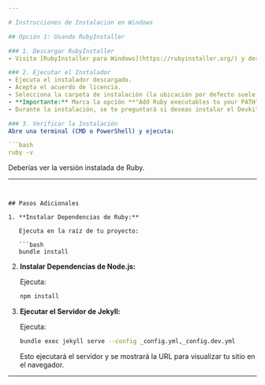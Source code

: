 ```yaml
---

# Instrucciones de Instalación en Windows

## Opción 1: Usando RubyInstaller

### 1. Descargar RubyInstaller
- Visita [RubyInstaller para Windows](https://rubyinstaller.org/) y descarga la versión recomendada (generalmente la versión **Ruby+Devkit**).

### 2. Ejecutar el Instalador
- Ejecuta el instalador descargado.
- Acepta el acuerdo de licencia.
- Selecciona la carpeta de instalación (la ubicación por defecto suele funcionar bien).
- **Importante:** Marca la opción **"Add Ruby executables to your PATH"** para que puedas usar Ruby desde la línea de comandos.
- Durante la instalación, se te preguntará si deseas instalar el Devkit. Acepta e instala el Devkit siguiendo las instrucciones.

### 3. Verificar la Instalación
Abre una terminal (CMD o PowerShell) y ejecuta:

```bash
ruby -v
```

Deberías ver la versión instalada de Ruby.

---
```


## Pasos Adicionales

1. **Instalar Dependencias de Ruby:**

   Ejecuta en la raíz de tu proyecto:

   ```bash
   bundle install
   ```

2. **Instalar Dependencias de Node.js:**

   Ejecuta:

   ```bash
   npm install
   ```

3. **Ejecutar el Servidor de Jekyll:**

   Ejecuta:

   ```bash
   bundle exec jekyll serve --config _config.yml,_config.dev.yml
   ```

   Esto ejecutará el servidor y se mostrará la URL para visualizar tu sitio en el navegador.

---
